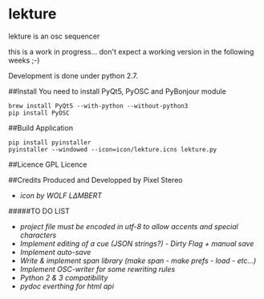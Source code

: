 # lekture
lekture is an osc sequencer

this is a work in progress… don't expect a working version in the following weeks ;-)

Development is done under python 2.7.

##Install
You need to install PyQt5, PyOSC and PyBonjour module

    brew install PyQt5 --with-python --without-python3
    pip install PyOSC

##Build Application

    pip install pyinstaller
    pyinstaller --windowed --icon=icon/lekture.icns lekture.py


##Licence
GPL Licence

##Credits
Produced and Developped by Pixel Stereo
* *icon by WOLF LΔMBERT*

#####TO DO LIST
* *project file must be encoded in utf-8 to allow accents and special characters*
* *Implement editing of a cue (JSON strings?) - Dirty Flag + manual save*    
* *Implement auto-save*    
* *Write & implement span library (make span - make prefs - load - etc…)*     
* *Implement OSC-writer for some rewriting rules*     
* *Python 2 & 3 compatibility*
* *pydoc everthing for html api*